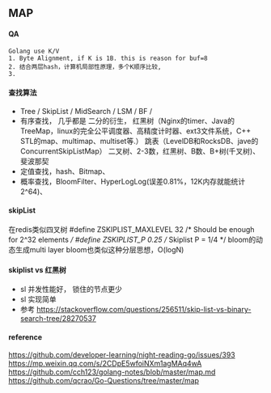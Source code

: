 ## MAP

#### QA
```
Golang use K/V
1. Byte Alignment, if K is 1B. this is reason for buf=8
2. 结合两层hash，计算机局部性原理，多个K顺序比较, 
3. 
```

#### 查找算法 
 * Tree / SkipList / MidSearch / LSM / BF / 
 * 有序查找，
    几乎都是 二分的衍生，
    红黑树（Nginx的timer、Java的TreeMap，linux的完全公平调度器、高精度计时器、ext3文件系统，C++ STL的map、multimap、multiset等.）
    跳表（LevelDB和RocksDB、jave的ConcurrentSkipListMap）
    二叉树、2-3数，红黑树、B数、B+树(千叉树)、斐波那契  
 * 定值查找，hash、Bitmap、 
 * 概率查找，BloomFilter、HyperLogLog(误差0.81%，12K内存就能统计2^64)、 

#### skipList
  在redis类似四叉树
  #define ZSKIPLIST_MAXLEVEL 32 /* Should be enough for 2^32 elements */
  #define ZSKIPLIST_P 0.25      /* Skiplist P = 1/4 */
  bloom的动态生成multi layer bloom也类似这种分层思想，O(logN)

#### skiplist vs 红黑树
 * sl 并发性能好， 锁住的节点更少
 * sl 实现简单
 * 参考 https://stackoverflow.com/questions/256511/skip-list-vs-binary-search-tree/28270537
 
#### reference
https://github.com/developer-learning/night-reading-go/issues/393
https://mp.weixin.qq.com/s/2CDpE5wfoiNXm1agMAq4wA
https://github.com/cch123/golang-notes/blob/master/map.md
https://github.com/qcrao/Go-Questions/tree/master/map